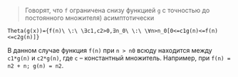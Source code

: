 > Говорят, что `f` ограничена снизу функцией `g` с точностью до постоянного множителя) асимптотически

```am
Theta(g(x))={f(n)\ \:\ \∃c1,c2>0,∃n_0\ \:\ \∀n>n_0[0<=c1g(n)<=f(n)<=c2g(n)]}
```

В данном случае функция `f(n)` при `n > n0` всюду находится между `c1*g(n)` и `c2*g(n)`, где `c` – константный множитель.
Например, при `f(n) = n2 + n; g(n) = n2`.
